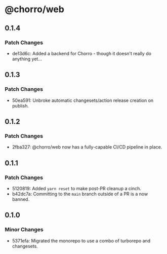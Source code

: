 # @chorro/web

## 0.1.4

### Patch Changes

- de13d6c: Added a backend for Chorro - though it doesn't really do anything
  yet...

## 0.1.3

### Patch Changes

- 50ea591: Unbroke automatic changesets/action release creation on publish.

## 0.1.2

### Patch Changes

- 2fba327: @chorro/web now has a fully-capable CI/CD pipeline in place.

## 0.1.1

### Patch Changes

- 5120819: Added `yarn reset` to make post-PR cleanup a cinch.
- b42dc7a: Committing to the `main` branch outside of a PR is a now banned.

## 0.1.0

### Minor Changes

- 5371efa: Migrated the monorepo to use a combo of turborepo and changesets.
